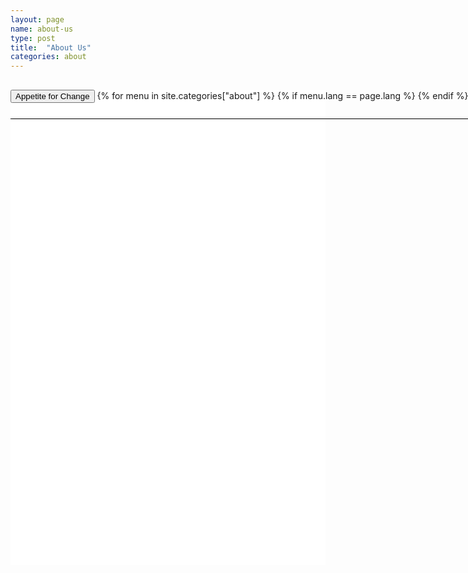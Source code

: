 ```yaml
---
layout: page
name: about-us
type: post
title:  "About Us"
categories: about
---
```



<div style="background-color: #fff;">
	<div class="container-hero container-hero-1 clearfix" style="height: 760px;background: url('/images/Eaternity-Key-Visual-web.jpg') rgb(255, 255, 255);background-repeat: no-repeat;background-size: 1500px;background-position: top center;">
		<div class="container-hero-content container-hero-content-1 clearfix">
			<div class="container-4 clearfix" style="margin-bottom:-40px;margin-top:30px;width: 960px;height: 46px;border-bottom: 1px solid rgb(0, 0, 0);">
				<button class="text text-5" style="text-align:left;color:#000" onClick="window.location='/about';" >Appetite for Change</button>
				{% for menu in site.categories["about"] %}
				{% if menu.lang == page.lang %}
				<button class="_button" style="float:right;margin-left:20px;margin-top:8px;font-size:0.95em;color:#000" onClick="window.location='{{menu.url}}';">{{menu.title}}</button>
				{% endif %}{% endfor %}
			</div>
			<!-- <div style="line-height: 1.38;clear: both;width: 396px;margin: 150px 0 0 82px;border-radius: 3px;background-color: rgba(0, 0, 0, 0);font-size: 1.2em;text-align: left;float: right; color: #000">Eaternity is the company behind creating the Eaternity Cloud, a comprehensive management solution for the gastronomy to give you smart insights into your supply-chain for decisions that benefit people, planet and profits.

				We went public in 2014 - our office is based in Zurich, Switzerland. Our story goes back to 2008.</div> -->
			

		</div>
	</div>	
</div>	


<div class="container">
	<div class="row" style="height:100px">
		<div class="col-md-1"></div>
		<div class="col-md-6">
			<div style="line-height: 1.38;clear: both;width: 396px;margin: 150px 0 0 0px;border-radius: 3px;background-color: rgba(0, 0, 0, 0);font-size: 1.2em;text-align: left;float: right; color: #000">Eaternity is the company behind creating the Eaternity Cloud, a comprehensive management solution for the gastronomy to give you smart insights into your supply-chain for decisions that benefit people, planet and profits.

				We went public in 2014 - our office is based in Zurich, Switzerland. Our story goes back to 2008.</div>
			
		</div>
		<div class="col-md-4"></div>
	</div>
</div>


<div style="background: -webkit-linear-gradient(90deg, rgb(255, 255, 255) 0%, rgb(245, 245, 245) 100%) rgb(222, 222, 222);margin-top:100px;margin-bottom:160px">
	
	<div class="container">
		<div class="row" style="height:100px">
			<div class="col-md-2"></div>
			<div class="col-md-6">
				<h2>We have an Appetite for Change.</h2>
		
				We’re designers, programmers, tinkerers, writers, speakers, bikers, engineers, runners, developers, chefs, analysts, campers, musicians, hikers, photographers, readers, travelers, gardeners, volunteers, and hard workers. With such a diverse group of people, we bring a unique perspective to everything we do.
		
				**We know how to run a restaurant.**
				We are experts in gastronomy. We take great detail in understanding the daily needs and processes of the different cooks and restaurant managers. Over the years we have taken a close look at over a hundred restaurants and worked together with their cooks to keep designing an integrated software experience that is truly unique to the kitchen. 

				We have been fortunate to earn the repeat business of many of out customers including some of the world’s largest - and smallest - companies. 

				It’s rare that a business tool is equally popular with the big guys and the small guys, but Eaternity Cloud is that kind of tool. Check out, our references. Freelancers, small shops, mid-sized companies, and multinationals all rely on Eaternity Cloud.

				**We work accurate and think scientific.**
				When it comes to our planet, we look at the facts. We see it as evident, that we will run out of resources in the long run, if we do not happen to act swift and efficient in the short run. 

				We believe in the scientific method to guide the path through the fogs of complexity, information overload, misleading advertisements and human habits of ignorance.

				Together with great scientific partnerships we distill solid estimates on what decision factually matter when it comes to food and sustainability. And work on making them available to the world as a free and open-source lca data-platform (edb.eaternity.ch) with the goal to find more collaborators.

				We embrace technology.
				7 billion people, that’s quite a lot. Even so we are just a hand full of people working at Eaternity, we can grasp the opportunity to be part of something really meaningful. By stand on the shoulders of giants and embracing the tools that modern software technology provides us. 

				We don’t believe there is a magic-technology solution to climate change. Yet we believe, that we can develop technologies that address the needs of people, and give them the leverage to become themselves the solution through empowerment and facilitation.

				We believe in the beauty of simple.
				We’re big believers in the power of keeping it simple. And we understand that smart technology also needs to be beautiful technology. 

				Unsere Software folgt der Design-Philosophie, dass der Mensch im Mittelpunkt steht – je einfacher und intuitiver die Bedienung der Anwendung ist, desto erfolgreicher und erfüllender gestaltet sich die Arbeit. 

				In the decades to come, we’ll continue to make big bets on simplicity, clarity, ease-of-use, and honesty. This goes for our products, our publications, and our company.

				We give a damn.
				Treating people right is fundamental to how we do business. We treat our customers as we’d want to be treated, we treat each other like family, and we treat ourselves to a good day’s work and a good night’s sleep. 

				Our goals have always been the same: Have fun, do exceptional work, build the best product in the business, experiment, pay attention to the details, treat people right, tell the truth, have a positive impact on the world around us, give back, and keep learning.

				Always at your service.
			</div>
			<div class="col-md-4"></div>
			
		</div>
	</div>
</div>


<div class="follow-up-footer follow-up-footer-9 clearfix">
	<div class="container-follow-up container-follow-up-4 clearfix">
		<div class="element-team element-team-1 clearfix">
			<p class="text text-154">Team</p>
			<p class="text text-161">Meet the people who keep the ship running.</p>
		</div>
		<div class="element-our-story element-our-story-4 clearfix">
			<p class="text text-176">Our Story</p>
			<p class="text text-190">How the idea of Eaternity came to life.</p>
		</div>
		<div class="element-partners element-partners-4 clearfix">
			<p class="text text-207">Partners</p>
			<p class="text text-218">What brought us this far.</p>
		</div>
	</div>
</div>
